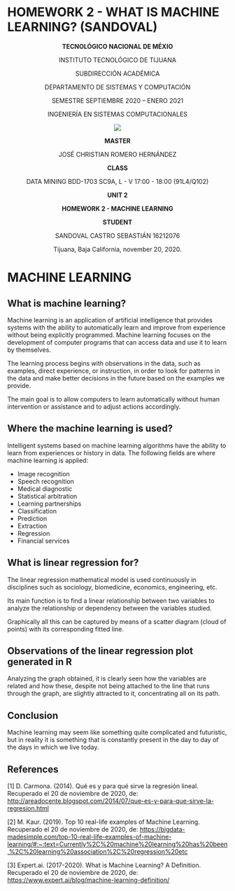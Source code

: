 # HOMEWORK 2 - WHAT IS MACHINE LEARNING? (SANDOVAL)

<div align="center">

**TECNOLÓGICO NACIONAL DE MÉXIO**

INSTITUTO TECNOLÓGICO DE TIJUANA

SUBDIRECCIÓN ACADÉMICA
 
DEPARTAMENTO DE SISTEMAS Y COMPUTACIÓN
 
SEMESTRE SEPTIEMBRE 2020 – ENERO 2021

INGENIERÍA EN SISTEMAS COMPUTACIONALES

 
 [![](https://upload.wikimedia.org/wikipedia/commons/2/2e/ITT.jpg)](https://upload.wikimedia.org/wikipedia/commons/2/2e/ITT.jpg)

**MASTER**

JOSÉ CHRISTIAN ROMERO HERNÁNDEZ

**CLASS**

DATA MINING
BDD-1703 SC9A, L - V 17:00 - 18:00 (91L4/Q102)

**UNIT 2**

**HOMEWORK 2 - MACHINE LEARNING**


**STUDENT**

SANDOVAL CASTRO SEBASTIÁN	16212076


Tijuana, Baja California, november 20, 2020.

</div>

# MACHINE LEARNING

## What is machine learning?

Machine learning is an application of artificial intelligence that provides systems with the ability to automatically learn and improve from experience without being explicitly programmed. Machine learning focuses on the development of computer programs that can access data and use it to learn by themselves.

The learning process begins with observations in the data, such as examples, direct experience, or instruction, in order to look for patterns in the data and make better decisions in the future based on the examples we provide.

The main goal is to allow computers to learn automatically without human intervention or assistance and to adjust actions accordingly.

## Where the machine learning is used?

Intelligent systems based on machine learning algorithms have the ability to learn from experiences or history in data. The following fields are where machine learning is applied:

- Image recognition
- Speech recognition
- Medical diagnostic
- Statistical arbitration
- Learning partnerships
- Classification
- Prediction
- Extraction
- Regression
- Financial services

## What is linear regression for?

The linear regression mathematical model is used continuously in disciplines such as sociology, biomedicine, economics, engineering, etc.

Its main function is to find a linear relationship between two variables to analyze the relationship or dependency between the variables studied.

Graphically all this can be captured by means of a scatter diagram (cloud of points) with its corresponding fitted line.

## Observations of the linear regression plot generated in R

Analyzing the graph obtained, it is clearly seen how the variables are related and how these, despite not being attached to the line that runs through the graph, are slightly attracted to it, concentrating all on its path.

## Conclusion

Machine learning may seem like something quite complicated and futuristic, but in reality it is something that is constantly present in the day to day of the days in which we live today.

## References

[1] D. Carmona. (2014). Qué es y para qué sirve la regresión lineal. Recuperado el 20 de noviembre de 2020, de:
http://areadocente.blogspot.com/2014/07/que-es-y-para-que-sirve-la-regresion.html 

[2] M. Kaur. (2019). Top 10 real-life examples of Machine Learning. Recuperado el 20 de noviembre de 2020, de:
https://bigdata-madesimple.com/top-10-real-life-examples-of-machine-learning/#:~:text=Currently%2C%20machine%20learning%20has%20been,%2C%20learning%20association%2C%20regression%20etc

[3] Expert.ai. (2017-2020). What is Machine Learning? A Definition. Recuperado el 20 de noviembre de 2020, de:
https://www.expert.ai/blog/machine-learning-definition/